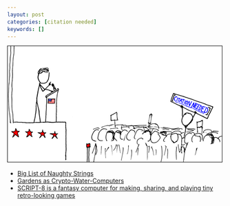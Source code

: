 ```yaml
---
layout: post
categories: [citation needed]
keywords: []
---
```


![citation-needed](/static/posts/citation-needed/xkcd_protester.png)

* [Big List of Naughty Strings](https://github.com/minimaxir/big-list-of-naughty-strings)
* [Gardens as Crypto-Water-Computers](https://pruned.blogspot.com/2012/01/gardens-as-crypto-water-computers.html)
* [SCRIPT-8 is a fantasy computer for making, sharing, and playing tiny retro-looking games](https://script-8.github.io/)

